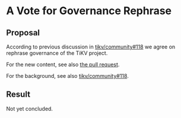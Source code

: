 # A Vote for Governance Rephrase

## Proposal

According to previous discussion in [tikv/community#118](https://github.com/tikv/community/issues/118) we agree on rephrase governance of the TiKV project.

For the new content, see also [the pull request](https://github.com/tikv/community/pull/133).

For the background, see also [tikv/community#118](https://github.com/tikv/community/issues/118).

## Result

Not yet concluded.
